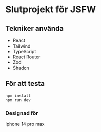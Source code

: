 # Slutprojekt för JSFW

## Tekniker använda

- React
- Tailwind
- TypeScript
- React Router
- Zod
- Shadcn

## För att testa

```
npm install
npm run dev

```

### Designad för

Iphone 14 pro max
